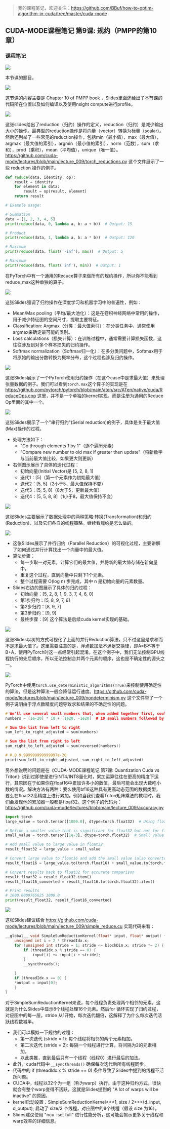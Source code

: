 > 我的课程笔记，欢迎关注：https://github.com/BBuf/how-to-optim-algorithm-in-cuda/tree/master/cuda-mode 

## CUDA-MODE课程笔记 第9课: 规约（PMPP的第10章）

### 课程笔记

![](https://files.mdnice.com/user/59/b9b77076-7a41-4fea-b371-f9ba927b1219.png)

本节课的题目。

![](https://files.mdnice.com/user/59/cf3e6544-c11a-4a7d-a5d8-b98323488a5e.png)

这节课的内容主要是 Chapter 10 of PMPP book ，Slides里面还给出了本节课的代码所在位置以及如何编译以及使用nsight compute进行profile。

![](https://files.mdnice.com/user/59/fc7532be-2e98-44ed-8e10-5adb8e5aa4e6.png)


这张slides给出了reduction（归约）操作的定义，reduction（归约）是减少输出大小的操作。最典型的reduction操作是将向量（vector）转换为标量（scalar）。然后还列举了一些常见的reduction操作，包括min（最小值），max（最大值），argmax（最大值的索引），argmin（最小值的索引），norm（范数），sum（求和），prod（乘积），mean（平均值），unique（唯一值）。https://github.com/cuda-mode/lectures/blob/main/lecture_009/torch_reductions.py 这个文件展示了一些 reduction 操作的例子。

```python
def reduce(data, identity, op):
    result = identity
    for element in data:
        result = op(result, element)
    return result

# Example usage:

# Summation
data = [1, 2, 3, 4, 5]
print(reduce(data, 0, lambda a, b: a + b))  # Output: 15

# Product
print(reduce(data, 1, lambda a, b: a * b))  # Output: 120

# Maximum
print(reduce(data, float('-inf'), max))  # Output: 5

# Minimum
print(reduce(data, float('inf'), min))  # Output: 1
```

在PyTorch中有一个通用的Recuce算子来做所有的规约操作，所以你不能看到reduce_max这种单独的算子。

![](https://files.mdnice.com/user/59/9d605154-a0a6-42a1-a869-413322881ce1.png)

这张Slides强调了归约操作在深度学习和机器学习中的普遍性，例如：

- Mean/Max pooling（平均/最大池化）：这是在卷积神经网络中常用的操作，用于减少特征图的空间尺寸，提取主要特征。
- Classification: Argmax（分类：最大值索引）：在分类任务中，通常使用argmax来确定最可能的类别。
- Loss calculations（损失计算）：在训练过程中，通常需要计算损失函数，这往往涉及到对多个样本损失的归约操作。
- Softmax normalization（Softmax归一化）：在多分类问题中，Softmax用于将原始的输出分数转换为概率分布，这个过程也涉及归约操作。

![](https://files.mdnice.com/user/59/55b40864-d77a-4a49-8184-3bfa04eb4c93.png)

这张Slides展示了一个PyTorch使用归约操作（在这个case中是求最大值）来处理张量数据的例子。我们可以看到`torch.max`这个算子的实现是在 https://github.com/pytorch/pytorch/blob/main/aten/src/ATen/native/cuda/ReduceOps.cpp 这里，并不是一个单独的kernel实现，而是注册为通用的Reduce Op里面的其中一个。

![](https://files.mdnice.com/user/59/70562d90-ae1d-47ac-a3df-e4ab1cd5dd18.png)

这张Slides展示了一个"串行归约"(Serial reduction)的例子，具体是关于最大值(Max)操作的过程。
- 处理方法如下：
    - "Go through elements 1 by 1"（逐个遍历元素）
    - "Compare new number to old max if greater then update"（将新数字与当前最大值比较，如果更大则更新）
- 右侧图示展示了具体的迭代过程：
    - 初始向量(Initial Vector)是 [5, 2, 8, 1]
    - 迭代1：[5]（第一个元素作为初始最大值）
    - 迭代2：[5, 5]（2小于5，最大值保持不变）
    - 迭代3：[5, 5, 8]（8大于5，更新最大值）
    - 迭代4：[5, 5, 8, 8]（1小于8，最大值保持不变）

![](https://files.mdnice.com/user/59/d0d86c02-6f64-4b36-9de1-fcda59989c7c.png)

这张Slides主要展示了数据处理中的两种策略:转换(Transformation)和归约(Reduction)，以及它们各自的线程策略。继续看规约是怎么做的。

![](https://files.mdnice.com/user/59/59d43391-d61f-476f-8e6e-4b0d14b23255.png)

- 这张Slides展示了并行归约（Parallel Reduction）的可视化过程，主要讲解了如何通过并行计算找出一个向量中的最大值。
- 算法步骤：
    - 每一步取一对元素，计算它们的最大值，并将新的最大值存储在新向量中。
    - 重复这个过程，直到向量中只剩下1个元素。
    - 整个过程需要 O(log n) 步完成，其中 n 是初始向量的元素数量。
- Slides右边的图展示了具体的归约过程：
    - 初始向量：[5, 2, 8, 1, 9, 3, 7, 4, 6, 0]
    - 第1步归约：[5, 8, 9, 7, 6]
    - 第2步归约：[8, 9, 7]
    - 第3步归约：[9, 9]
    - 最终步骤：[9]
这个算法是后续cuda kernel实现的基础。

![](https://files.mdnice.com/user/59/8e409640-6310-4141-bb5b-82da61621b9e.png)

这张Slides以树的方式可视化了上面的并行Reduction算法，只不过这里是求和而不是求最大值了。这里需要注意的是，浮点数加法不满足交换律，即A=B不等于B+A，使用PyTorch时这一点经常引起混淆。在这个例子中，我们无法控制GPU线程执行的先后顺序，所以无法控制合并两个元素的顺序，这也是不确定性的源头之一。

![](https://files.mdnice.com/user/59/73b82c5d-c169-492d-8a60-673c910c4a0b.png)

PyTorch中使用`torch.use_deterministic_algorithms(True)`来控制使用确定性的算法，但是这种算法一般会降低运行速度。https://github.com/cuda-mode/lectures/blob/main/lecture_009/nondeterminism.py 这个文件举了一个例子说明由于浮点数精度问题导致求和结果的不确定性的问题。

```c++
# We'll use several small numbers that, when added together first, could show a difference
numbers = [1e-20] * 10 + [1e20, -1e20]  # 10 small numbers followed by a large positive and negative number

# Sum the list from left to right
sum_left_to_right_adjusted = sum(numbers)

# Sum the list from right to left
sum_right_to_left_adjusted = sum(reversed(numbers))

# 0.0 9.999999999999997e-20
print(sum_left_to_right_adjusted, sum_right_to_left_adjusted)
```

另外想说明的问题是在《CUDA-MODE课程笔记 第7课: Quantization Cuda vs Triton》讲到过即使是进行INT4/INT8量化时，累加运算往往在更高的精度下运行，其原因在于如果你在float16中累加许多小的数值，最后可能会出现大数吃小数的情况。解决方法有两种：要么使用bf16这种具有更高动态范围的数据类型，要么在float32高精度上进行累加。例如当我们查看Triton矩阵乘法的教程时，我们会发现他的累加器一般都是float32。这个例子的代码为：https://github.com/cuda-mode/lectures/blob/main/lecture_009/accuracy.py

```python
import torch
large_value = torch.tensor([1000.0], dtype=torch.float32)  # Using float32 for initial value

# Define a smaller value that is significant for float32 but not for float16
small_value = torch.tensor([1e-3], dtype=torch.float32)  # Small value in float32

# Add small value to large value in float32
result_float32 = large_value + small_value

# Convert large value to float16 and add the small value (also converted to float16)
result_float16 = large_value.to(torch.float16) + small_value.to(torch.float16)

# Convert results back to float32 for accurate comparison
result_float32 = result_float32.item()
result_float16_converted = result_float16.to(torch.float32).item()

# Print results
# 1000.0009765625 1000.0
print(result_float32, result_float16_converted)
```

![](https://files.mdnice.com/user/59/5e3ef1cb-86f5-4e8f-86ae-d32e5c3c5168.png)

这张Slides建议结合 https://github.com/cuda-mode/lectures/blob/main/lecture_009/simple_reduce.cu 实现代码来看：

```c++
__global__ void SimpleSumReductionKernel(float* input, float* output) {
    unsigned int i = 2 * threadIdx.x;
    for (unsigned int stride = 1; stride <= blockDim.x; stride *= 2) {
        if (threadIdx.x % stride == 0) {
            input[i] += input[i + stride];
        }
        __syncthreads();

    }
    if (threadIdx.x == 0) {
    *output = input[0];
    }
}
```

对于SimpleSumReductionKernel来说，每个线程负责处理两个相邻的元素，这就是为什么Slides中显示8个线程处理16个元素。然后for 循环实现了归约过程，对应图中的每一层。stride 从1开始，每次迭代翻倍，这解释了为什么每次迭代活跃线程数减半。
- 我们可以模拟一下规约的过程：
    - 第一次迭代 (stride = 1): 每个线程将相邻的两个元素相加。
    - 第二次迭代 (stride = 2): 每隔一个线程进行计算，将间隔为2的元素相加。
    - 以此类推，直到最后只有一个线程（线程0）进行最后的加法。
- 此外，cuda代码中 `__syncthreads()` 确保每次迭代后所有线程同步。
- 代码中的 if (threadIdx.x % stride == 0) 条件导致了Slides中提到的线程不活跃问题。
- CUDA中，线程以32个为一组（称为warp）执行。由于这种归约方式，很快就会有整个warp变得不活跃，这就是Slides提到的 "A lot of warps will be inactive" 的原因。
- kernel启动设置：SimpleSumReductionKernel<<<1, size / 2>>>(d_input, d_output); 启动了 size/2 个线程，对应图中的8个线程（假设 size 为16）。
- Slides建议使用 "ncu -set full" 进行性能分析，这可能会揭示更多关于线程和warp效率的详细信息。







